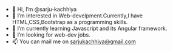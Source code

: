 - 👋 Hi, I’m @sarju-kachhiya
- 👀 I’m interested in Web-develpment.Currently,I have HTML,CSS,Bootstrap as a programming skills. 
- 🌱 I’m currently learning Javascript and its Angular framework.
- 💞️ I’m looking for web-dev jobs.
- 📫 You can mail me on sarjukachhiya@gmail.com


